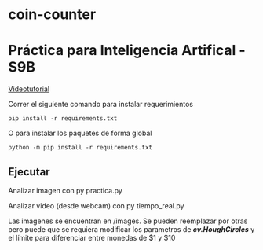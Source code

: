 # coin-counter

Práctica para Inteligencia Artifical - S9B
================

[Videotutorial](https://youtu.be/rPKaMHxH3tU)

Correr el siguiente comando para instalar requerimientos

    pip install -r requirements.txt
 
O para instalar los paquetes de forma global

    python -m pip install -r requirements.txt
    
Ejecutar
------------
Analizar imagen con
    py practica.py

Analizar video (desde webcam) con
    py tiempo_real.py
    
Las imagenes se encuentran en /images. Se pueden reemplazar por otras pero puede que se requiera modificar los parametros de ***cv.HoughCircles*** y el límite para diferenciar entre monedas de $1 y $10
    
